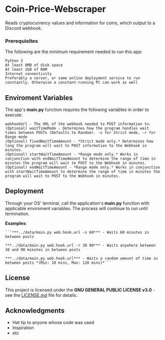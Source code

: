# Coin-Price-Webscraper
Reads cryptocurrency values and information for coins, which output to a Discord webhook.

### Prerequisites

The following are the minimum requirement needed to run this app:
```
Python 3
At least 8MB of disk space
At least 2GB of RAM
Internet connectivity
Preferably a server, or some online deployment service to run constantly. Otherwise a constant-running PC can work as well
```

## Enviroment Variables

The app's **main.py** function requires the following variables in order to execute:
```
webhookUrl - The URL of the webhook needed to POST information to.
(Optional) waitTimeMode - Determines how the program handles wait times between POSTs (Defaults to Random). -s for Strict mode, -r for Range mode
(Optional) fixedWaitTimeAmount - *Strict mode only.* Determines how long the program will wait to POST information to the Webhook in minutes.
(Optional) startWaitTimeAmount - *Range mode only.* Works in conjunction with endWaitTimeAmount to determine the range of time in minutes the program will wait to POST to the Webhook in minutes.
(Optional) endWaitTimeAmount - *Range mode only.* Works in conjunction with startWaitTimeAmount to determine the range of time in minutes the program will wait to POST to the Webhook in minutes.
```

## Deployment

Through your OS' terminal, call the application's **main.py** function with applicable enviroment variables. The process will continue to run until termination.

__Examples__:

	```***../data/main.py web.hook.url -s 60*** - Waits 60 minutes in between posts
	
	***../data/main.py web.hook.url -r 30 90*** - Waits anywhere between 30 and 90 minutes in between posts
	
	***../data/main.py web.hook.url*** - Waits a random amount of time in between posts *(Min: 10 mins, Max: 120 mins)*```

## License

This project is licensed under the **GNU GENERAL PUBLIC LICENSE v3.0** - see the [LICENSE.md](LICENSE.md) file for details.

## Acknowledgments

* Hat tip to anyone whose code was used
* Inspiration
* etc